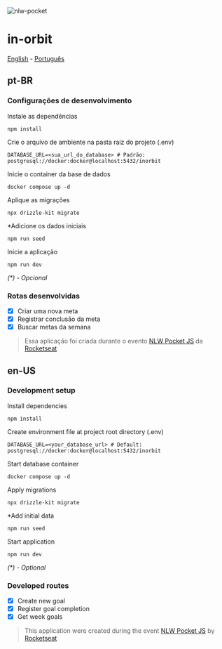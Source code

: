 ![nlw-pocket](https://github.com/user-attachments/assets/662b632b-3010-4eaa-8118-bc37169ec1ce)

# in-orbit

[English](#en-us) - [Português](#pt-br)

## pt-BR

### Configurações de desenvolvimento
Instale as dependências
```shell
npm install
```

Crie o arquivo de ambiente na pasta raiz do projeto (.env)
```env
DATABASE_URL=<sua_url_do_database> # Padrão: postgresql://docker:docker@localhost:5432/inorbit
```

Inicie o container da base de dados
```shell
docker compose up -d
```

Aplique as migrações
```shell
npx drizzle-kit migrate
```

*Adicione os dados iniciais
```shell
npm run seed
```

Inicie a aplicação
```shell
npm run dev
```
_(*) - Opcional_

### Rotas desenvolvidas
- [x] Criar uma nova meta
- [x] Registrar conclusão da meta
- [x] Buscar metas da semana

> Essa aplicação foi criada durante o evento [NLW Pocket JS](https://www.youtube.com/watch?v=7LRQ93tju1A) da [Rocketseat](https://www.rocketseat.com.br/)

## en-US

### Development setup
Install dependencies
```shell
npm install
```

Create environment file at project root directory (.env)
```env
DATABASE_URL=<your_database_url> # Default: postgresql://docker:docker@localhost:5432/inorbit
```

Start database container
```shell
docker compose up -d
```

Apply migrations
```shell
npx drizzle-kit migrate
```

*Add initial data
```shell
npm run seed
```

Start application
```shell
npm run dev
```

_(*) - Optional_

### Developed routes
- [x] Create new goal
- [x] Register goal completion
- [x] Get week goals

> This application were created during the event [NLW Pocket JS](https://www.youtube.com/watch?v=7LRQ93tju1A) by [Rocketseat](https://www.rocketseat.com.br/)
